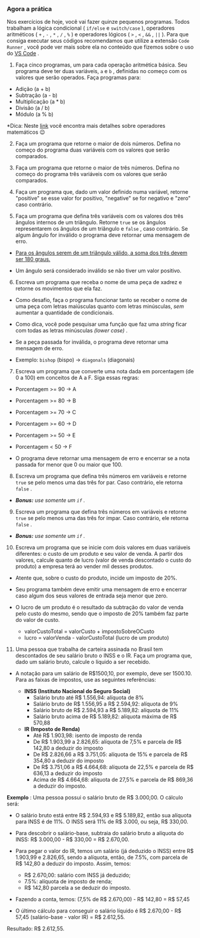 ### Agora a prática

Nos exercícios de hoje, você vai fazer quinze pequenos programas. Todos trabalham a lógica condicional (  `if/else`  e  `switch/case`  ), operadores aritméticos (  `+`  ,  `-`  ,  `*`  ,  `/`  ,  `%`  ) e operadores lógicos (  `>`  ,  `<`  ,  `&&`  ,  `||`  ). Para que consiga executar seus códigos recomendamos que utilize a extensão  `Code Runner`  , você pode ver mais sobre ela no conteúdo que fizemos sobre o uso do  [VS Code](https://app.betrybe.com/course/real-life-engineer/vscode) .

1.  Faça cinco programas, um para cada operação aritmética básica. Seu programa deve ter duas variáveis,  `a`  e  `b`  , definidas no começo com os valores que serão operados. Faça programas para:

-   Adição (a + b)
-   Subtração (a - b)
-   Multiplicação (a * b)
-   Divisão (a / b)
-   Módulo (a % b)

*Dica: Neste  [link](https://developer.mozilla.org/pt-BR/docs/Learn/JavaScript/First_steps/Math) você encontra mais detalhes sobre operadores matemáticos 😉

2.  Faça um programa que retorne o maior de dois números. Defina no começo do programa duas variáveis com os valores que serão comparados.
    
3.  Faça um programa que retorne o maior de três números. Defina no começo do programa três variáveis com os valores que serão comparados.
    
4.  Faça um programa que, dado um valor definido numa variável, retorne "positive" se esse valor for positivo, "negative" se for negativo e "zero" caso contrário.
    
5.  Faça um programa que defina três variáveis com os valores dos três ângulos internos de um triângulo. Retorne  `true`  se os ângulos representarem os ângulos de um triângulo e  `false`  , caso contrário. Se algum ângulo for inválido o programa deve retornar uma mensagem de erro.
    

-   [Para os ângulos serem de um triângulo válido, a soma dos três devem ser 180 graus.](https://blogdoenem.com.br/triangulos-propriedades/)
    
-   Um ângulo será considerado inválido se não tiver um valor positivo.
    

6.  Escreva um programa que receba o nome de uma peça de xadrez e retorne os movimentos que ela faz.

-   Como desafio, faça o programa funcionar tanto se receber o nome de uma peça com letras maiúsculas quanto com letras minúsculas,  _sem_ aumentar a quantidade de condicionais.
    
-   Como dica, você pode pesquisar uma função que faz uma  _string_ ficar com todas as letras minúsculas  _(lower case)_ .
    
-   Se a peça passada for inválida, o programa deve retornar uma mensagem de erro.
    
-   Exemplo:  `bishop`  (bispo) ->  `diagonals`  (diagonais)
    

7.  Escreva um programa que converte uma nota dada em porcentagem (de 0 a 100) em conceitos de A a F. Siga essas regras:

-   Porcentagem >= 90 -> A
    
-   Porcentagem >= 80 -> B
    
-   Porcentagem >= 70 -> C
    
-   Porcentagem >= 60 -> D
    
-   Porcentagem >= 50 -> E
    
-   Porcentagem < 50 -> F
    
-   O programa deve retornar uma mensagem de erro e encerrar se a nota passada for menor que 0 ou maior que 100.
    

8.  Escreva um programa que defina três números em variáveis e retorne  `true`  se pelo menos uma das três for par. Caso contrário, ele retorna  `false`  .

-   _**Bonus:** use somente um  `if`  ._

9.  Escreva um programa que defina três números em variáveis e retorne  `true`  se pelo menos uma das três for ímpar. Caso contrário, ele retorna  `false`  .

-   _**Bonus:** use somente um  `if`  ._

10.  Escreva um programa que se inicie com dois valores em duas variáveis diferentes: o custo de um produto e seu valor de venda. A partir dos valores, calcule quanto de lucro (valor de venda descontado o custo do produto) a empresa terá ao vender mil desses produtos.

-   Atente que, sobre o custo do produto, incide um imposto de 20%.
    
-   Seu programa também deve emitir uma mensagem de erro e encerrar caso algum dos seus valores de entrada seja menor que zero.
    
-   O lucro de um produto é o resultado da subtração do valor de venda pelo custo do mesmo, sendo que o imposto de 20% também faz parte do valor de custo.
    
    -   valorCustoTotal = valorCusto + impostoSobreOCusto
    -   lucro = valorVenda - valorCustoTotal (lucro de um produto)

11.  Uma pessoa que trabalha de carteira assinada no Brasil tem descontados de seu salário bruto o INSS e o IR. Faça um programa que, dado um salário bruto, calcule o líquido a ser recebido.

-   A notação para um salário de R$1500,10, por exemplo, deve ser 1500.10. Para as faixas de impostos, use as seguintes referências:
    
    -   **INSS (Instituto Nacional do Seguro Social)**
        -   Salário bruto até R$ 1.556,94: alíquota de 8%
        -   Salário bruto de R$ 1.556,95 a R$ 2.594,92: alíquota de 9%
        -   Salário bruto de R$ 2.594,93 a R$ 5.189,82: alíquota de 11%
        -   Salário bruto acima de R$ 5.189,82: alíquota máxima de R$ 570,88
    -   **IR (Imposto de Renda)**
        -   Até R$ 1.903,98: isento de imposto de renda
        -   De R$ 1.903,99 a 2.826,65: alíquota de 7,5% e parcela de R$ 142,80 a deduzir do imposto
        -   De R$ 2.826,66 a R$ 3.751,05: alíquota de 15% e parcela de R$ 354,80 a deduzir do imposto
        -   De R$ 3.751,06 a R$ 4.664,68: alíquota de 22,5% e parcela de R$ 636,13 a deduzir do imposto
        -   Acima de R$ 4.664,68: alíquota de 27,5% e parcela de R$ 869,36 a deduzir do imposto.

**Exemplo** : Uma pessoa possui o salário bruto de R$ 3.000,00. O cálculo será:

-   O salário bruto está entre R$ 2.594,93 e R$ 5.189,82, então sua alíquota para INSS é de 11%. O INSS será 11% de R$ 3.000, ou seja, R$ 330,00.
    
-   Para descobrir o salário-base, subtraia do salário bruto a alíquota do INSS: R$ 3.000,00 - R$ 330,00 = R$ 2.670,00.
    
-   Para pegar o valor do IR, temos um salário (já deduzido o INSS) entre R$ 1.903,99 e 2.826,65, sendo a alíquota, então, de 7.5%, com parcela de R$ 142,80 a deduzir do imposto. Assim, temos:
    
    -   R$ 2.670,00: salário com INSS já deduzido;
    -   7.5%: alíquota de imposto de renda;
    -   R$ 142,80 parcela a se deduzir do imposto.
-   Fazendo a conta, temos: (7,5% de R$ 2.670,00) - R$ 142,80 = R$ 57,45
    
-   O último cálculo para conseguir o salário líquido é R$ 2.670,00 - R$ 57,45 (salário-base - valor IR) = R$ 2.612,55.
    

Resultado: R$ 2.612,55.
